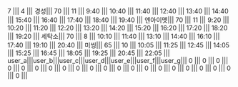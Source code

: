 7 ||| 4 |||
경성||| 70 ||| 11 ||| 9:40 ||| 10:40 ||| 11:40 ||| 12:40 ||| 13:40 ||| 14:40 ||| 15:40 ||| 16:40 ||| 17:40 ||| 18:40 ||| 19:40 ||| 
엔아이멧||| 70 ||| 11 ||| 9:20 ||| 10:20 ||| 11:20 ||| 12:20 ||| 13:20 ||| 14:20 ||| 15:20 ||| 16:20 ||| 17:20 ||| 18:20 ||| 19:20 ||| 
세탁소||| 70 ||| 8 ||| 10:10 ||| 11:40 ||| 13:10 ||| 14:40 ||| 16:10 ||| 17:40 ||| 19:10 ||| 20:40 ||| 
미씽||| 65 ||| 10 ||| 10:05 ||| 11:25 ||| 12:45 ||| 14:05 ||| 15:25 ||| 16:45 ||| 18:05 ||| 19:25 ||| 20:45 ||| 22:05 |||
user_a|||user_b|||user_c|||user_d|||user_e|||user_f|||user_g|||
0 ||| 0 ||| 0 ||| 0 ||| 0 ||| 0 ||| 0 ||| 
0 ||| 0 ||| 0 ||| 0 ||| 0 ||| 0 ||| 0 ||| 
0 ||| 0 ||| 0 ||| 0 ||| 0 ||| 0 ||| 0 ||| 
